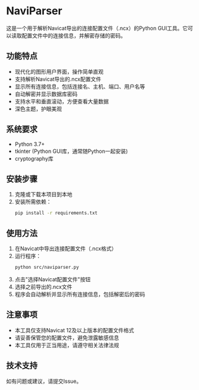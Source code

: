 # NaviParser

这是一个用于解析Navicat导出的连接配置文件（.ncx）的Python GUI工具。它可以读取配置文件中的连接信息，并解密存储的密码。

## 功能特点

- 现代化的图形用户界面，操作简单直观
- 支持解析Navicat导出的.ncx配置文件
- 显示所有连接信息，包括连接名、主机、端口、用户名等
- 自动解密并显示数据库密码
- 支持水平和垂直滚动，方便查看大量数据
- 深色主题，护眼美观

## 系统要求

- Python 3.7+
- tkinter (Python GUI库，通常随Python一起安装)
- cryptography库

## 安装步骤

1. 克隆或下载本项目到本地
2. 安装所需依赖：
   ```bash
   pip install -r requirements.txt
   ```

## 使用方法

1. 在Navicat中导出连接配置文件（.ncx格式）
2. 运行程序：
   ```bash
   python src/naviparser.py
   ```
3. 点击"选择Navicat配置文件"按钮
4. 选择之前导出的.ncx文件
5. 程序会自动解析并显示所有连接信息，包括解密后的密码

## 注意事项

- 本工具仅支持Navicat 12及以上版本的配置文件格式
- 请妥善保管您的配置文件，避免泄露敏感信息
- 本工具仅用于正当用途，请遵守相关法律法规

## 技术支持

如有问题或建议，请提交Issue。 